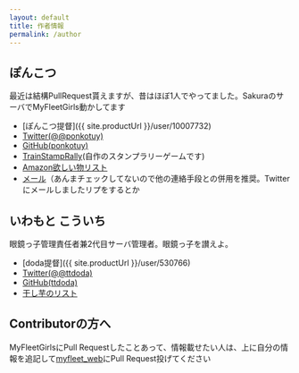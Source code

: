 ```yaml
---
layout: default
title: 作者情報
permalink: /author
---
```


## ぽんこつ

最近は結構PullRequest貰えますが、昔はほぼ1人でやってました。SakuraのサーバでMyFleetGirls動かしてます

- [ぽんこつ提督]({{ site.productUrl }}/user/10007732)
- [Twitter(@@ponkotuy)](https://twitter.com/ponkotuy/)
- [GitHub(ponkotuy)](https://github.com/ponkotuy/)
- [TrainStampRally](https://train.ponkotuy.com/)(自作のスタンプラリーゲームです)
- [Amazon欲しい物リスト](https://www.amazon.co.jp/registry/wishlist/24XYZ0PSKBDSE)
- [メール](mailto:web@@ponkotuy.com)（あんまチェックしてないので他の連絡手段との併用を推奨。Twitterにメールしましたリプをするとか


## いわもと こういち

眼鏡っ子管理責任者兼2代目サーバ管理者。眼鏡っ子を讃えよ。

- [doda提督]({{ site.productUrl }}/user/530766)
- [Twitter(@@ttdoda)](https://twitter.com/ttdoda/)
- [GitHub(ttdoda)](https://github.com/ttdoda/)
- [干し芋のリスト](https://www.amazon.co.jp/registry/wishlist/39S3M3JJGEONS)


## Contributorの方へ

MyFleetGirlsにPull Requestしたことあって、情報載せたい人は、上に自分の情報を追記して[myfleet_web](https://github.com/ttdoda/myfleet_web)にPull Request投げてください


